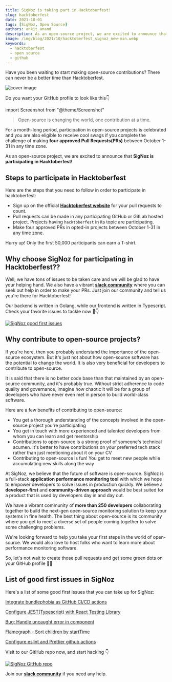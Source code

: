 ```yaml
---
title: SigNoz is taking part in Hacktoberfest!
slug: hacktoberfest
date: 2021-10-01
tags: [SigNoz, Open Source]
authors: ankit_anand
description: As an open-source project, we are excited to announce that SigNoz is participating in Hacktoberfest!..
image: /img/blog/2021/10/hacktoberfest_signoz_new-min.webp
keywords:
  - hacktoberfest
  - open source
  - github
---
```


<head>
  <link rel="canonical" href="https://signoz.io/blog/hacktoberfest/"/>
</head>

Have you been waiting to start making open-source contributions? There can never be a better time than Hacktoberfest.

<!--truncate-->

![cover image](/img/blog/2021/10/hacktoberfest_signoz_new-min.webp)


Do you want your GitHub profile to look like this👇

import Screenshot from "@theme/Screenshot"

<Screenshot
  alt="GitHub contributions"
  height={500}
  src="/img/blog/2021/10/github_contributions-min.webp"
  title="Do you want your GitHub profile full of these green dots?"
  width={700}
/>

>Open-source is changing the world, one contribution at a time.

For a month-long period, participation in open-source projects is celebrated and you are also eligible to receive cool swags if you complete the challenge of making **four approved Pull Requests(PRs)** between October 1-31 in any time zone.

As an open-source project, we are excited to announce that **SigNoz is participating in Hacktoberfest!**

## Steps to participate in Hacktoberfest
Here are the steps that you need to follow in order to participate in hacktoberfest:

- Sign up on the official **[Hacktoberfest website](https://hacktoberfest.digitalocean.com/)** for your pull requests to count.
- Pull requests can be made in any participating GitHub or GitLab hosted project. Projects having `hacktoberfest` in its topic are participating.
- Make four approved PRs in opted-in projects between October 1-31 in any time zone.

Hurry up! Only the first 50,000 participants can earn a T-shirt.

## Why choose SigNoz for participating in Hacktoberfest??
Well, we have tons of issues to be taken care and we will be glad to have your helping hand. We also have a vibrant **[slack community](https://signoz.io/slack)** where you can seek out help in order to make your PRs. Just join our community and tell us you're there for Hacktoberfest!

Our backend is written in Golang, while our frontend is written in Typescript. Check your favorite issues to tackle now 🤺👇

[![SigNoz good first issues](/img/blog/2021/10/hacktoberfest_signoz_first_issues.webp)](https://github.com/SigNoz/signoz/issues?q=is%3Aissue+is%3Aopen+label%3A%22good+first+issue%22)

## Why contribute to open-source projects?
If you're here, then you probably understand the importance of the open-source ecosystem. But it's just not about how open-source software has the potential to change the world. It is also very beneficial for developers to contribute to open-source.

 It is said that there is no better code base than that maintained by an open-source community, and it's probably true. Without strict adherence to code quality and governance, imagine how chaotic it will be for a group of developers who have never even met in person to build world-class software.

Here are a few benefits of contributing to open-source:

- You get a thorough understanding of the concepts involved in the open-source project you're participating
- You get in touch with more experienced and talented developers from whom you can learn and get mentorship
- Contributions to open-source is a strong proof of someone's technical acumen. It's better to have contributions on your preferred tech stack rather than just mentioning about it on your CV
- Contributing to open-source is fun! You get to meet new people while accumulating new skills along the way

At SigNoz, we believe that the future of software is open-source. SigNoz is a full-stack **application performance monitoring tool** with which we hope to empower developers to solve issues in production quickly. We believe a **developer-first** and **community-driven approach** would be best suited for a product that is used by developers day in and day out.

We have a vibrant community of **more than 250 developers** collaborating together to build the next-gen open-source monitoring solution to keep your systems in fine health. The best thing about open-source is its community where you get to meet a diverse set of people coming together to solve some challenging problems.

We're looking forward to help you take your first steps in the world of open-source. We would also love to host folks who want to learn more about performance monitoring software.

So, let's not wait to create those pull requests and get some green dots on your GitHub profile 🥳🎉

## List of good first issues in SigNoz
Here's a list of some good first issues that you can take up for SigNoz:

[Integrate bundlephobia as GitHub CI/CD actions](https://github.com/SigNoz/signoz/issues/319)

[Configure JEST(Typescript) with React Testing Library](https://github.com/SigNoz/signoz/issues/312)

[Bug: Handle uncaught error in component](https://github.com/SigNoz/signoz/issues/227)

[Flamegraph - Sort children by startTime](https://github.com/SigNoz/signoz/issues/178)

[Configure eslint and Prettier github actions](https://github.com/SigNoz/signoz/issues/280)

Visit to our GitHub repo now, and start hacking 👇

[![SigNoz GitHub repo](/img/blog/common/signoz_github.webp)](https://github.com/SigNoz/signoz)

Join our **[slack community](https://signoz.io/slack)** if you need any help.
